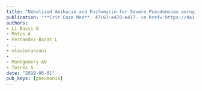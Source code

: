 ```yaml
---
title: "Nebulized Amikacin and Fosfomycin for Severe Pseudomonas aeruginosa Pneumonia: An Experimental Study"
publication: "**Crit Care Med**. 47(6):e470-e477. <a href='https://doi.org/10.1097/ccm.0000000000003724' target='_blank' rel='noopener noreferrer'>10.1097/ccm.0000000000003724</a>"
authors:
- Li Bassi G
- Motos A
- Fernandez-Barat L
- ..
- otavioranzani
- ...
- Montgomery AB
- Torres A
date: "2019-06-01"
pub_keys: [pneumonia]
---
```


